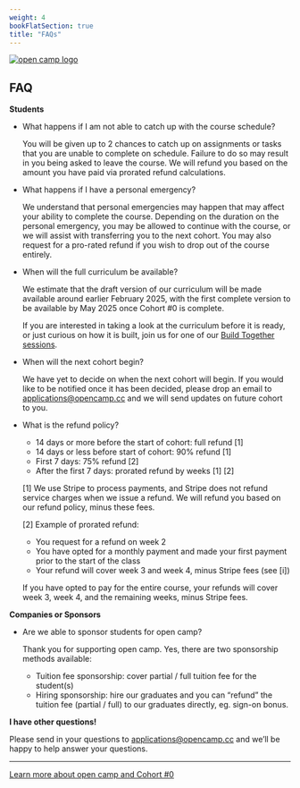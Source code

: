 ```yaml
---
weight: 4
bookFlatSection: true
title: "FAQs"
---
```


[![open camp logo](/logo.png)](/)

## FAQ

**Students**

- What happens if I am not able to catch up with the course schedule?

    You will be given up to 2 chances to catch up on assignments or tasks that
    you are unable to complete on schedule. Failure to do so may result in you
    being asked to leave the course. We will refund you based on the amount
    you have paid via prorated refund calculations.

- What happens if I have a personal emergency?

    We understand that personal emergencies may happen that may affect your
    ability to complete the course. Depending on the duration on the personal
    emergency, you may be allowed to continue with the course, or we will
    assist with transferring you to the next cohort. You may also request for a
    pro-rated refund if you wish to drop out of the course entirely.

- When will the full curriculum be available?

    We estimate that the draft version of our curriculum will be made available
    around earlier February 2025, with the first complete version to
    be available by May 2025 once Cohort #0 is complete.

    If you are interested in taking a look at the curriculum before it is ready,
    or just curious on how it is built, join us for one of our [Build Together
    sessions](/docs/build-together).

- When will the next cohort begin?

    We have yet to decide on when the next cohort will begin. If you would like
    to be notified once it has been decided, please drop an email to
    applications@opencamp.cc and we will send updates on future cohort to you.

- What is the refund policy?

    - 14 days or more before the start of cohort: full refund [1]
    - 14 days or less before start of cohort: 90% refund [1]
    - First 7 days: 75% refund [2]
    - After the first 7 days: prorated refund by weeks [1] [2]

    [1] We use Stripe to process payments, and Stripe does not refund service
      charges when we issue a refund. We will refund you based on our refund
      policy, minus these fees.

    [2] Example of prorated refund:
    - You request for a refund on week 2
    - You have opted for a monthly payment and made your first payment prior to the start of the class
    - Your refund will cover week 3 and week 4, minus Stripe fees (see [i])

    If you have opted to pay for the entire course, your refunds will cover week 3, week 4, and the remaining weeks, minus Stripe fees.


**Companies or Sponsors**

- Are we able to sponsor students for open camp?

    Thank you for supporting open camp. Yes, there are two sponsorship methods available:

    - Tuition fee sponsorship: cover partial / full tuition fee for the student(s)
    - Hiring sponsorship: hire our graduates and you can “refund” the tuition fee (partial / full) to our graduates directly, eg. sign-on bonus.

**I have other questions!**

Please send in your questions to applications@opencamp.cc and we’ll be happy to help answer your questions.

---

[Learn more about open camp and Cohort #0](/)
